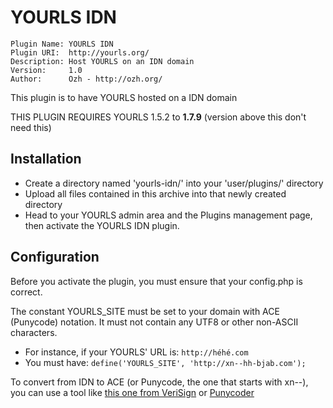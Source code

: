 # YOURLS IDN
```
Plugin Name: YOURLS IDN
Plugin URI:  http://yourls.org/
Description: Host YOURLS on an IDN domain
Version:     1.0
Author:      Ozh - http://ozh.org/
```

This plugin is to have YOURLS hosted on a IDN domain

THIS PLUGIN REQUIRES YOURLS 1.5.2 to **1.7.9** (version above this don't need this)

## Installation

* Create a directory named 'yourls-idn/' into your 'user/plugins/' directory
* Upload all files contained in this archive into that newly created directory
* Head to your YOURLS admin area and the Plugins management page, then activate
  the YOURLS IDN plugin.
    
## Configuration

Before you activate the plugin, you must ensure that your config.php is correct.

The constant YOURLS_SITE must be set to your domain with ACE (Punycode) notation.
It must not contain any UTF8 or other non-ASCII characters.

* For instance, if your YOURLS' URL is:
      `http://héhé.com`
* You must have:
      `define('YOURLS_SITE', 'http://xn--hh-bjab.com');`
	  
To convert from IDN to ACE (or Punycode, the one that starts with xn--), you can
use a tool like [this one from VeriSign](https://www.verisign.com/en_GB/channel-resources/domain-registry-products/idn/idn-conversion-tool/index.xhtml) or [Punycoder](https://www.punycoder.com/)
